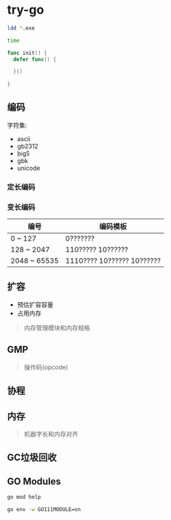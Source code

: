 # try-go

```sh
ldd *.exe

time 

```

```go
func init() {
  defer func() {

  }()
  
}

```

## 编码

字符集:

- ascii
- gb2312
- big5
- gbk
- unicode

### 定长编码

### 变长编码

| 编号  | 编码模板 |
| ---   |  ---    |
| 0 ~ 127 | 0??????? |
| 128 ~ 2047 | 110????? 10?????? |
| 2048 ~ 65535 | 1110???? 10?????? 10?????? |

## 扩容

- 预估扩容容量
- 占用内存

> 内存管理模块和内存规格

## GMP

> 操作码(opcode)

## 协程

## 内存

> 机器字长和内存对齐

## GC垃圾回收

## GO Modules

```sh
go mod help

go env -w GO111MODULE=on

```
